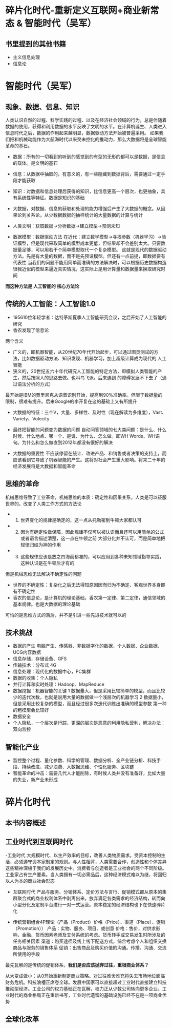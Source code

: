 # 碎片化时代-重新定义互联网+商业新常态 & 智能时代（吴军）

## 书里提到的其他书籍
- 主义信息处理
- 信息论

# 智能时代（吴军）

## 现象、数据、信息、知识
人类认识自然的过程、科学实践的过程、以及在经济社会领域的行为，总是伴随着数据的使用，获得和利用数据的水平反映了文明的水平。在计算机诞生、人类进入信息时代之后，数据的作用起来越明显，数据驱动方法开始被普遍采用。
如果我们把和机械动能作为大航海时代以来癸未控化的推动力，那么大数据将是全球智能革命的基石。

- 数据：所有的一切看到的听到的感觉到的有型的无形的都可以是数据，是信息的载体。是文明的基石
- 信息：从数据中抽取的，有意义的，有一些隐藏到数据背后，需要通过一定手段才能获取
- 知识：对数据和信息处理后获得的知识，比信息更高一个层次，也更抽象，具有系统性等特征。数据是知识的基础
- 大数据，对数据、信息的获取和处理的能力增强后产生了大数据的概念。从因果论到关系论，从少数据数据的抽样统计的大量数据的计算与统计

- 人类文明：获取数据->分析数据->建立模型->预测未知

- 数据模型：数据驱动方法
在近代：建立数学模型->寻找参数（机器学习）->验证模型，但是现代采取简单的模型成本更低，但结果却不会差别太大。只要数据量足够，可以用若干个简单模型取代一个复杂模型。
这就是现代的数据驱动方法。先是有大量的数据，而不是先预设模型。但还有一点前提，即数据要有代表性
当我们的问题不能用简单而准确的方法解决时，可以根据历史数据构造很我近似的模型来逼近真实情况，这实际上是用计算量和数据量来换取研究时间

**而这种方法是 人工智能的 核心方法论**

## 传统的人工智能：人工智能1.0
- 195610位年轻学者：达特茅斯夏季人工智能研究会议，之后开始了人工智能的研究
- 香农发现了信息论

两个含义
- 广义的，即机器智能，从20世纪70年代开始起步，可以通过图灵测试的方法，比如数据驱动方法、知识发现、机器学习，加上超级计算成为现代的 人工智能
- 狭义的，20世纪五六十年代研究人工智能的特定方法，即模拟人类智能的产生，然后按照人的思路去做。也叫鸟飞派。后来遇到 的障碍发展不下去了（通过语法分析的方式）

最开始是IBM的贾里尼克从语音识别开始，提高到90%准确率。但限于数据量的限制，很难有提升。后来Google的李开复在这的基础上又有所提升

- 大数据的特征：三个V，大量、多样性、及时性（现在解读为多维度），Vast、Variety、Volecity

- 最终把智能的问题变为数据的问题
自动问答领域的七大类问题：是什么、什么时候、什么地点、哪一个、是谁、为什么、怎么做。即WH Words、WH语句。为什么和怎么做直到2012年都没有很好的解决

- 大数据的重要性
不应该停留在统计、改进产品、和销售或者决策的支持上，而应该看到它导致了机器智能的产生。这将对社会产生重大影响。将来二十年的经济发展将是大数据和智能革命

## 思维的革命
机械思维导致了工业革命，机械思维的本质：确定性和因果关系，人类是可以征服世界的。改变了人类工作方式的方法论
- 1. 世界变化的规律是确定的，这一点从托勒密到牛顿大家都认可
- 2. 因为有确定性做保障，因此规律不仅可以被认识而且还可以用简单的公式或者语言描述清楚，这一点在牛顿之前 大部分化并不认可，而是简单地把规律归结为神的作用
- 3. 这些规律应该是放之四海而都准的，可以应用到各种未知领域指导实践，这种认识是在牛顿后才有的

但是机械思维无法解决不确定性的问题

- 世界的不确定性：复杂化之后无法得知原因因而归为不确定、客观世界本身即有不确定性
- 香农的信息论，是计算机的理论基础，香农第一定律、第二定律，通信领域的基本规律。也是大数据的理论基础

可怕的是思维方式的落后，并不是引进一些先进技术就可以的


## 技术挑战

- 数据的产生
电脑产生、传感器、非数据字化的数据，个人数据、企业数据、UCG内容数据
- 信息存储，存储设备、GFS
- 传输技术：分布式 4G
- 信息处理：现代化的数据中心，PC集群
- 数据的收集：个人隐私
- 并行计算和实时处理：Hadoop、MapReduce
- 数据挖掘：机器智能的关键
1 数据量大，但是采用比较简单的模型，而且比较少的迭代次数，也就是说用大量的数据做一个浅层次的机器学习
2 数据量小，但是采用比较复杂的模型，而且经过很多次迭代训练出准确的模型参数
第一种的粗模型会比较好
- 数据安全
- 个人隐私，一个层次是行踪，更深的层次是恶意的利用隐私营利，解决办法：双向监控

## 智能化产业
- 监控整个过程、量化参数、科学的管理、数据分析、全产业链分析、科技手段、持续改进、减少浪费、大数据思维、个性化服务、区块链
- 智能革命的冲击：需要几代人才能削除，有时候人类并没有准备好，比如大量的失业，新产业未形成


# 碎片化时代

## 本书内容概述


## 工业时代到互联网时代
-工业时代
大规模时代、以生产效率的目标，改善人类物质需求。受资本控制的生活，必须遵守资本家制定的规则。与人性相背，人类需要合作，创造性和个体差异这些精神深植于我们的发展历史中。消费者与创造者是工业社会的两个不同阶级。工业家占有生产要素。当人类拥有一切必需品后，这种经济模式难以为继，将回归以人为本的商业社会形态

- 互联网时代
产品与服务、分销体系、定价方法与言行、促销模式都从原本的集群聚合式的商业权利体系中剥离出来，放弃满足各类需求的经济结构，转而向小型分化及定制平台进行一对一式运营。原本稳定的经济结构也下在快速碎片化

- 传统营销组合4P理论（产品（Product）价格（Price）、渠道（Place）、促销（Promotion））
产品：实物、服务、项目、或创意
价格：售价，对供求影响，金融、货币因素老师及支付系统的考虑。货币转手或交易发生时所涉及的任务相关因素
渠道：购买途径及线上线下配送方式，综合考虑个人和组织交换商品与服务的销售体系
促销：出售商品及购买价值的沟通。传播、沟通、交流所使用的手段

最先瓦解的是传统的促销体系，**我们是否应该抛弃过往，重根商业体系？**

从大变成做小：从0开始重新制定商业策略。对过往难舍难充将失去市场地位面临财务危机。科技浪槽正席卷全球。发展中国家可以直接超过工业时代直接建立科技推动型经济。工业公司的权力基础正在瓦解，权力正从少数公司转向更多企业。工业时代的商业格局正在重新书写，工业时代遗留的基础设施已经不在是一项商业优势

## 全球化改革
